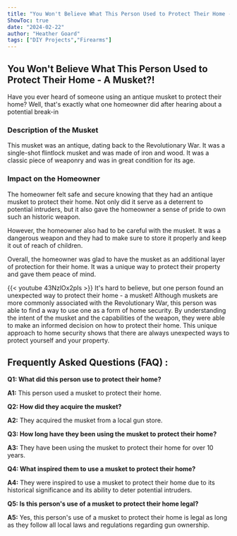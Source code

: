 ```yaml
---
title: "You Won't Believe What This Person Used to Protect Their Home - A Musket?!"
ShowToc: true 
date: "2024-02-22"
author: "Heather Goard" 
tags: ["DIY Projects","Firearms"]
---
```

## You Won't Believe What This Person Used to Protect Their Home - A Musket?! 

Have you ever heard of someone using an antique musket to protect their home? Well, that's exactly what one homeowner did after hearing about a potential break-in 

### Description of the Musket

This musket was an antique, dating back to the Revolutionary War. It was a single-shot flintlock musket and was made of iron and wood. It was a classic piece of weaponry and was in great condition for its age. 

### Impact on the Homeowner

The homeowner felt safe and secure knowing that they had an antique musket to protect their home. Not only did it serve as a deterrent to potential intruders, but it also gave the homeowner a sense of pride to own such an historic weapon. 

However, the homeowner also had to be careful with the musket. It was a dangerous weapon and they had to make sure to store it properly and keep it out of reach of children. 

Overall, the homeowner was glad to have the musket as an additional layer of protection for their home. It was a unique way to protect their property and gave them peace of mind.

{{< youtube 43NzlOx2pIs >}} 
It's hard to believe, but one person found an unexpected way to protect their home - a musket! Although muskets are more commonly associated with the Revolutionary War, this person was able to find a way to use one as a form of home security. By understanding the intent of the musket and the capabilities of the weapon, they were able to make an informed decision on how to protect their home. This unique approach to home security shows that there are always unexpected ways to protect yourself and your property.

## Frequently Asked Questions (FAQ) :
**Q1: What did this person use to protect their home?**

**A1:** This person used a musket to protect their home.

**Q2: How did they acquire the musket?**

**A2:** They acquired the musket from a local gun store.

**Q3: How long have they been using the musket to protect their home?**

**A3:** They have been using the musket to protect their home for over 10 years.

**Q4: What inspired them to use a musket to protect their home?**

**A4:** They were inspired to use a musket to protect their home due to its historical significance and its ability to deter potential intruders.

**Q5: Is this person's use of a musket to protect their home legal?**

**A5:** Yes, this person's use of a musket to protect their home is legal as long as they follow all local laws and regulations regarding gun ownership.



